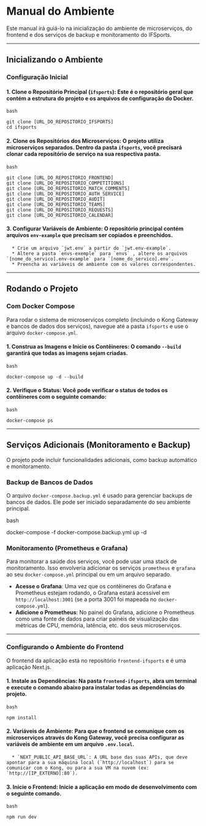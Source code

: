 # Manual do Ambiente

Este manual irá guiá-lo na inicialização do ambiente de microserviços, do frontend e dos serviços de backup e monitoramento do IFSports.

-----

## Inicializando o Ambiente

### Configuração Inicial

#### 1.  **Clone o Repositório Principal (`ifsports`)**: Este é o repositório geral que contém a estrutura do projeto e os arquivos de configuração do Docker.

    bash

    git clone [URL_DO_REPOSITORIO_IFSPORTS]
    cd ifsports
    

#### 2.  **Clone os Repositórios dos Microserviços**: O projeto utiliza microserviços separados. Dentro da pasta `ifsports`, você precisará clonar cada repositório de serviço na sua respectiva pasta.

    bash

    git clone [URL_DO_REPOSITORIO_FRONTEND]
    git clone [URL_DO_REPOSITORIO_COMPETITIONS]
    git clone [URL_DO_REPOSITORIO_MATCH_COMMENTS]
    git clone [URL_DO_REPOSITORIO_AUTH_SERVICE]
    git clone [URL_DO_REPOSITORIO_AUDIT]
    git clone [URL_DO_REPOSITORIO_TEAMS]
    git clone [URL_DO_REPOSITORIO_REQUESTS]
    git clone [URL_DO_REPOSITORIO_CALENDAR]
    

#### 3.  **Configurar Variáveis de Ambiente**: O repositório principal contém arquivos `env-example` que precisam ser copiados e preenchidos.

      * Crie um arquivo `jwt.env` a partir do `jwt.env-example`.
      * Altere a pasta `envs-exemple` para `envs` , altere os arquivos `[nome_do_servico].env-example` para `[nome_do_servico].env`.
      * Preencha as variáveis de ambiente com os valores correspondentes.

-----

## Rodando o Projeto

### Com Docker Compose

Para rodar o sistema de microserviços completo (incluindo o Kong Gateway e bancos de dados dos serviços), navegue até a pasta `ifsports` e use o arquivo `docker-compose.yml`.

#### 1.  **Construa as Imagens e Inicie os Contêineres**: O comando `--build` garantirá que todas as imagens sejam criadas.

    bash

    docker-compose up -d --build
    

#### 2.  **Verifique o Status**: Você pode verificar o status de todos os contêineres com o seguinte comando:

    bash

    docker-compose ps
    

-----

## Serviços Adicionais (Monitoramento e Backup)

O projeto pode incluir funcionalidades adicionais, como backup automático e monitoramento.

### Backup de Bancos de Dados

O arquivo `docker-compose.backup.yml` é usado para gerenciar backups de bancos de dados. Ele pode ser iniciado separadamente do seu ambiente principal.

bash

docker-compose -f docker-compose.backup.yml up -d


### Monitoramento (Prometheus e Grafana)

Para monitorar a saúde dos serviços, você pode usar uma stack de monitoramento. Isso envolveria adicionar os serviços `prometheus` e `grafana` ao seu `docker-compose.yml` principal ou em um arquivo separado.

  * **Acesse o Grafana**: Uma vez que os contêineres do Grafana e Prometheus estejam rodando, o Grafana estará acessível em `http://localhost:3001` (se a porta 3001 foi mapeada no `docker-compose.yml`).
  * **Adicione o Prometheus**: No painel do Grafana, adicione o Prometheus como uma fonte de dados para criar painéis de visualização das métricas de CPU, memória, latência, etc. dos seus microserviços.

-----

### Configurando o Ambiente do Frontend

O frontend da aplicação está no repositório `frontend-ifsports` e é uma aplicação Next.js.

#### 1.  **Instale as Dependências**: Na pasta `frontend-ifsports`, abra um terminal e execute o comando abaixo para instalar todas as dependências do projeto.

    bash

    npm install
    

#### 2.  **Variáveis de Ambiente**: Para que o frontend se comunique com os microserviços através do Kong Gateway, você precisa configurar as variáveis de ambiente em um arquivo `.env.local`.

      * `NEXT_PUBLIC_API_BASE_URL`: A URL base das suas APIs, que deve apontar para a sua máquina local (`http://localhost`) para se comunicar com o Kong, ou para a sua VM na nuvem (ex: `http://[IP_EXTERNO]:80`).

#### 3.  **Inicie o Frontend**: Inicie a aplicação em modo de desenvolvimento com o seguinte comando.

    bash

    npm run dev
    
